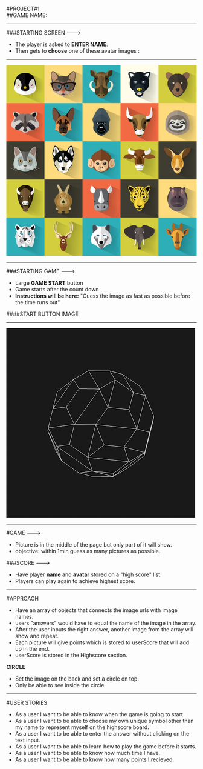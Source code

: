 #PROJECT#1  
##GAME NAME: 
_____
###STARTING SCREEN --->
- The player is asked to **ENTER NAME**:
- Then gets to **choose** one of these avatar images :

_____
![img](img/avatar.jpg)
____

###STARTING GAME --->
- Large **GAME START** button
- Game starts after the count down
- **Instructions will be here:** "Guess the image as fast as possible before the time runs out"

####START BUTTON IMAGE
______

![img](img/5Wk8m79.gif)
______

#GAME --->
- Picture is in the middle of the page but only part of it will show.
- objective: within 1min guess as many pictures as possible.

###SCORE --->
- Have player **name** and **avatar** stored on a "high score" list.
- Players can play again to achieve highest score.


___
#APPROACH
- Have an array of objects that connects the image urls with image names.
- users "answers" would have to equal the name of the image in the array.
- After the user inputs the right answer, another image from the array will show and repeat.
- Each picture will give points which is stored to userScore that will add up in the end.
- userScore is stored in the Highscore section.

**CIRCLE**

- Set the image on the back and set a circle on top.
- Only be able to see inside the circle.

____
#USER STORIES
- As a user I want to be able to know when the game is going to start.
- As a user I want to be able to choose my own unique symbol other than my name to represent myself on the highscore board. 
- As a user I want to be able to enter the answer without clicking on the text input.
- As a user I want to be able to learn how to play the game before it starts.
- As a user I want to be able to know how much time I have.
- As a user I want to be able to know how many points I recieved. 